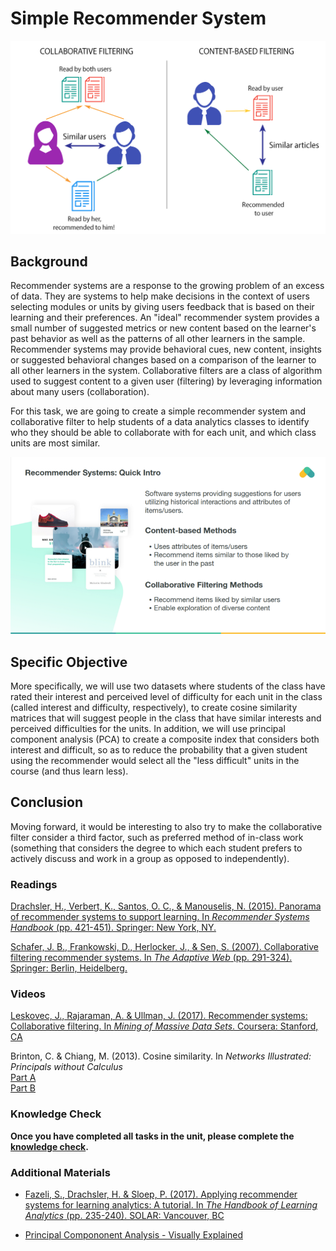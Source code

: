 # Simple Recommender System

![Image rec system](https://github.com/andreamcornejo/recommender-systems/blob/master/pic3.png)


## Background

Recommender systems are a response to the growing problem of an excess of data. They are systems to help make decisions in the context of users selecting modules or units by giving users feedback that is based on their learning and their preferences. An "ideal" recommender system provides a small number of suggested metrics or new content based on the learner's past behavior as well as the patterns of all other learners in the sample. Recommender systems may provide behavioral cues, new content, insights or suggested behavioral changes based on a comparison of the learner to all other learners in the system. Collaborative filters are a class of algorithm used to suggest content to a given user (filtering) by leveraging information about many users (collaboration).

For this task, we are going to create a simple recommender system and collaborative filter to help students of a data analytics classes to identify who they should be able to collaborate with for each unit, and which class units are most similar. 

![Image rec system](https://github.com/andreamcornejo/recommender-systems/blob/master/pic2.png)

## Specific Objective

More specifically, we will use two datasets where students of the class have rated their interest and perceived level of difficulty for each unit in the class (called interest and difficulty, respectively), to create cosine similarity matrices that will suggest people in the class that have similar interests and perceived difficulties for the units. In addition, we will use principal component analysis (PCA) to create a composite index that considers both interest and difficult, so as to reduce the probability that a given student using the recommender would select all the "less difficult" units in the course (and thus learn less). 

## Conclusion

Moving forward, it would be interesting to also try to make the collaborative filter consider a third factor, such as preferred method of in-class work (something that considers the degree to which each student prefers to actively discuss and work in a group as opposed to independently). 


### Readings

[Drachsler, H., Verbert, K., Santos, O. C., & Manouselis, N. (2015). Panorama of recommender systems to support learning. In *Recommender Systems Handbook* (pp. 421-451). Springer: New York, NY.](https://lirias.kuleuven.be/bitstream/123456789/476545/1/TEL_RecSys.pdf)

[Schafer, J. B., Frankowski, D., Herlocker, J., & Sen, S. (2007). Collaborative filtering recommender systems. In *The Adaptive Web* (pp. 291-324). Springer: Berlin, Heidelberg.](http://citeseerx.ist.psu.edu/viewdoc/download?doi=10.1.1.130.4520&rep=rep1&type=pdf)

### Videos

[Leskovec, J., Rajaraman, A. & Ullman, J. (2017). Recommender systems: Collaborative filtering. In *Mining of Massive Data Sets*. Coursera: Stanford, CA](https://www.youtube.com/watch?v=h9gpufJFF-0)

Brinton, C. & Chiang, M. (2013). Cosine similarity. In *Networks Illustrated: Principals without Calculus*  
[Part A](https://www.youtube.com/watch?v=C-JauEnlSlM)  
[Part B](https://www.youtube.com/watch?v=-gz1qdsM0tk)  

### Knowledge Check  

**Once you have completed all tasks in the unit, please complete the [knowledge check](https://tccolumbia.qualtrics.com/jfe/form/SV_1GOk42X1JrBTIFf).**

### Additional Materials

* [Fazeli, S., Drachsler, H. & Sloep, P. (2017). Applying recommender systems for learning analytics: A tutorial. In *The Handbook of Learning Analytics* (pp. 235-240). SOLAR: Vancouver, BC](https://solaresearch.org/hla-17/hla17-chapter20/) 

* [Principal Compononent Analysis - Visually Explained](http://setosa.io/ev/principal-component-analysis/)
